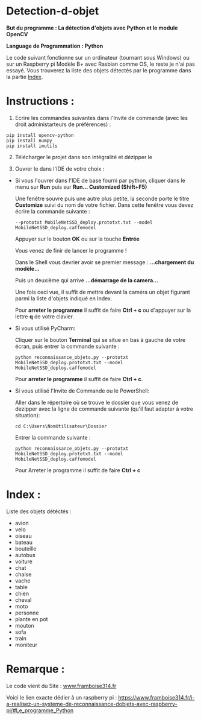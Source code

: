 # Detection-d-objet

**But du programme : La détection d'objets avec Python et le module OpenCV**

**Language de Programmation : Python**

Le code suivant fonctionne sur un ordinateur (tournant sous Windows) ou sur un Raspberry pi Modèle B+ avec Rasbian comme OS, le reste je n'ai pas essayé.
Vous trouverez la liste des objets détectés par le programme dans la partie [Index](https://github.com/maximilien00/Detection-d-objet/blob/main/README.md#index- "Index").

# Instructions : 

1. Ecrire les commandes suivantes dans l'Invite de commande (avec les droit administarteurs de préférences) :

``` 
pip install opencv-python
pip install numpy
pip install imutils 
```

2. Télécharger le projet dans son intégralité et dézipper le

3. Ouvrer le dans l'IDE de votre choix :

- Si vous l'ouvrer dans l'IDE de base fourni par python, cliquer dans le menu sur **Run** puis sur **Run... Customized (Shift+F5)** 

  Une fenêtre souvre puis une autre plus petite, la seconde porte le titre **Customize** suivi du nom de votre fichier.
  Dans cette fenêtre vous devez écrire la commande suivante : 

  ``` 
  --prototxt MobileNetSSD_deploy.prototxt.txt --model MobileNetSSD_deploy.caffemodel
  ``` 

  Appuyer sur le bouton **OK** ou sur la touche **Entrée** 

  Vous venez de finir de lancer le programme ! 
  
  Dans le Shell vous devrier avoir se premier message : **...chargement du modèle...**
  
  Puis un deuxième qui arrive  **...démarrage de la camera...**

  Une fois ceci vue, il suffit de mettre devant la caméra un objet figurant parmi la liste d'objets indiqué en Index.
  
  Pour **arreter le programme** il suffit de faire **Ctrl + c** ou d'appuyer sur la lettre **q** de votre clavier.
  
- Si vous utilisé PyCharm:

  Cliquer sur le bouton **Terminal** qui se situe en bas à gauche de votre écran, puis entrer la commande suivante :
  
  ```
  python reconnaissance_objets.py --prototxt MobileNetSSD_deploy.prototxt.txt --model MobileNetSSD_deploy.caffemodel
  ```
  Pour **arreter le programme** il suffit de faire **Ctrl + c**.
  
- Si vous utilisé l'Invite de Commande ou le PowerShell:

  Aller dans le répertoire où se trouve le dossier que vous venez de dezipper avec la ligne de commande suivante (qu'il faut adapter à votre situation):
  
   ```
  cd C:\Users\NomUtilisateur\Dossier
  ```

  Entrer la commande suivante :
  ```
  python reconnaissance_objets.py --prototxt MobileNetSSD_deploy.prototxt.txt --model MobileNetSSD_deploy.caffemodel
  ```
  
  Pour Arreter le programme il suffit de faire **Ctrl + c**
  
# Index :

Liste des objets détéctés : 
 - avion
 - velo
 - oiseau
 - bateau
 - bouteille
 - autobus
 - voiture
 - chat
 - chaise
 - vache
 - table
 - chien
 - cheval
 - moto
 - personne
 - plante en pot
 - mouton
 - sofa
 - train
 - moniteur

# Remarque :

Le code vient du Site : www.framboise314.fr

Voici le lien exacte dédier à un raspberry pi : https://www.framboise314.fr/i-a-realisez-un-systeme-de-reconnaissance-dobjets-avec-raspberry-pi/#Le_programme_Python
